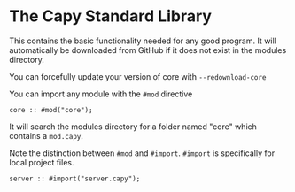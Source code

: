 # The Capy Standard Library

This contains the basic functionality needed for any good program. It will automatically be downloaded from GitHub if it does not exist in the modules directory.

You can forcefully update your version of core with `--redownload-core`

You can import any module with the `#mod` directive

```capy
core :: #mod("core");
```

It will search the modules directory for a folder named "core" which contains a `mod.capy`.

Note the distinction between `#mod` and `#import`. `#import` is specifically for local project files.

```capy
server :: #import("server.capy");
```
